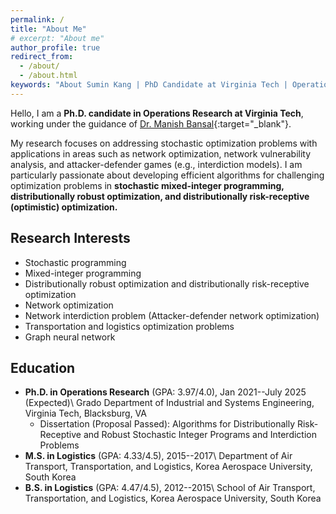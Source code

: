 ```yaml
---
permalink: /
title: "About Me"
# excerpt: "About me"
author_profile: true
redirect_from: 
  - /about/
  - /about.html
keywords: "About Sumin Kang | PhD Candidate at Virginia Tech | Operations Research"
---
```

Hello, I am a **Ph.D. candidate in Operations Research at Virginia Tech**, working under the guidance of [Dr. Manish Bansal](https://www.ise.vt.edu/people/faculty/bansal.html){:target="_blank"}. 

My research focuses on addressing stochastic optimization problems with applications in areas such as network optimization, network vulnerability analysis, and attacker-defender games (e.g., interdiction models). I am particularly passionate about developing efficient algorithms for challenging optimization problems in **stochastic mixed-integer programming, distributionally robust optimization, and distributionally risk-receptive (optimistic) optimization.**

## Research Interests
- Stochastic programming
- Mixed-integer programming
- Distributionally robust optimization and distributionally risk-receptive optimization
- Network optimization
- Network interdiction problem (Attacker-defender network optimization)
- Transportation and logistics optimization problems
- Graph neural network

## Education
- **Ph.D. in Operations Research** (GPA: 3.97/4.0), Jan 2021--July 2025 (Expected)\\
Grado Department of Industrial and Systems Engineering, Virginia Tech, Blacksburg, VA
  - Dissertation (Proposal Passed): Algorithms for Distributionally Risk-Receptive and Robust Stochastic Integer Programs and Interdiction Problems
- **M.S. in Logistics** (GPA: 4.33/4.5), 2015--2017\\
Department of Air Transport, Transportation, and Logistics, Korea Aerospace University, South Korea
- **B.S. in Logistics** (GPA: 4.47/4.5), 2012--2015\\
School of Air Transport, Transportation, and Logistics, Korea Aerospace University, South Korea

<!-- ## Research Projects (To be specified)
- Distributionally Risk-aversion and Risk-receptiveness
- Multistage Stochastic Mixed-integer Programming
- Network Interdiction -->